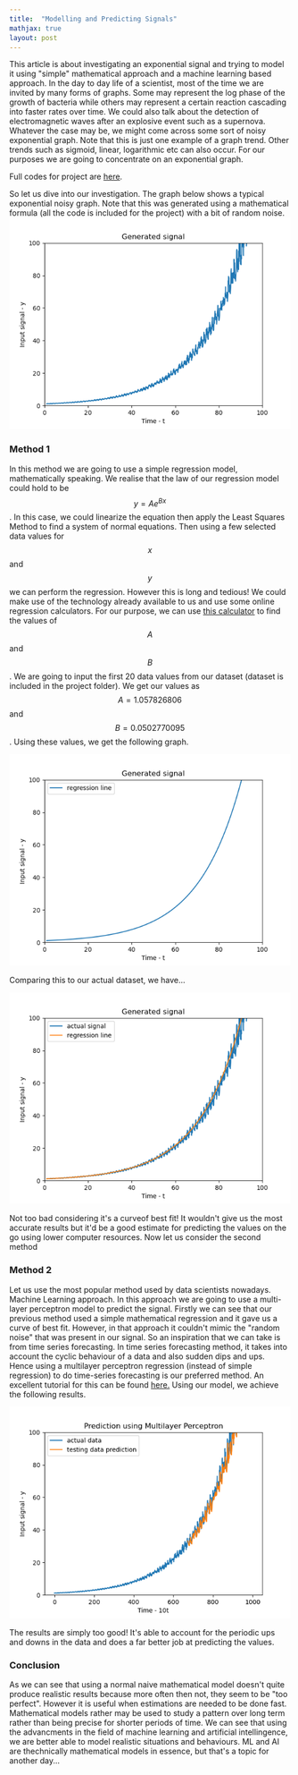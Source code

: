 ```yaml
---
title:  "Modelling and Predicting Signals"
mathjax: true
layout: post
---
```


This article is about investigating an exponential signal and trying to model it using "simple" mathematical approach and a machine learning based approach. 
In the day to day life of a scientist, most of the time we are invited by many forms of graphs. Some may represent the log phase of the growth of bacteria while others may represent a certain reaction cascading into faster rates over time. 
We could also talk about the detection of electromagnetic waves after an explosive event such as a supernova. Whatever the case may be, we might come across some sort of noisy exponential graph. Note that this is just one example of a graph trend. 
Other trends such as sigmoid, linear, logarithmic etc can also occur. For our purposes we are going to concentrate on an exponential graph.

Full codes for project are [here](https://github.com/AriqAhmer/random-projects/tree/main/signal-processing).

So let us dive into our investigation. The graph below shows a typical exponential noisy graph. Note that this was generated using a mathematical formula (all the code is included for the project) with a bit of random noise.
![generated noisy signal](/assets/signal-processing/generated-noisy-signal.png)

### Method 1
In this method we are going to use a simple regression model, mathematically speaking. We realise that the law of our regression model could hold to be $$y = Ae^{Bx}$$. In this case, we could linearize the equation then apply the Least Squares Method to find a system of normal equations. 
Then using a few selected data values for $$x$$ and $$y$$ we can perform the regression. However this is long and tedious! We could make use of the technology already available to us and use some online regression calculators. For our purpose, we can use [this calculator](https://keisan.casio.com/exec/system/14059930754231) to find the values of $$A$$ and $$B$$. 
We are going to input the first 20 data values from our dataset (dataset is included in the project folder). We get our values as $$A=1.057826806$$ and $$B=0.0502770095$$. Using these values, we get the following graph.

![regression graph](/assets/signal-processing/regression.png)

Comparing this to our actual dataset, we have...

![comparison graph](/assets/signal-processing/actual-and-regression.png)

Not too bad considering it's a curveof best fit! It wouldn't give us the most accurate results but it'd be a good estimate for predicting the values on the go using lower computer resources. Now let us consider the second method

### Method 2
Let us use the most popular method used by data scientists nowadays. Machine Learning approach. In this approach we are going to use a multi-layer perceptron model to predict the signal. Firstly we can see that our previous method used a simple mathematical regression and it gave us a curve of best fit. However, 
in that approach it couldn't mimic the "random noise" that was present in our signal. So an inspiration that we can take is from time series forecasting. In time series forecasting method, it takes into account the cyclic behaviour of a data and also sudden dips and ups. Hence using a multilayer perceptron regression (instead of simple regression) to do time-series forecasting is our preferred method. An excellent tutorial for this can be found [here.](https://machinelearningmastery.com/time-series-prediction-with-deep-learning-in-python-with-keras/) 
Using our model, we achieve the following results.

![acutal vs model](/assets/signal-processing/actual-and-perceptron.png)

The results are simply too good! It's able to account for the periodic ups and downs in the data and does a far better job at predicting the values.

### Conclusion
As we can see that using a normal naive mathematical model doesn't quite produce realistic results because more often then not, they seem to be "too perfect". However it is useful when estimations are needed to be done fast. Mathematical models rather may be used to study a pattern over long term rather than being precise for shorter periods of time. 
We can see that using the advancments in the field of machine learning and artificial intellingence, we are better able to model realistic situations and behaviours. ML and AI are thechnically mathematical models in essence, but that's a topic for another day...
